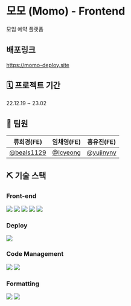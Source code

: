 # 모모 (Momo) - Frontend

모임 예약 플랫폼

## 배포링크

https://momo-deploy.site

## 🗓️ 프로젝트 기간

22.12.19 ~ 23.02

## 👥 팀원

|                 류희경(FE)                 |               임채영(FE)               |                홍유진(FE)                |
| :----------------------------------------: | :------------------------------------: | :--------------------------------------: |
| [@beals1129](https://github.com/beals1129) | [@Icyeong](https://github.com/Icyeong) | [@yujinyny](https://github.com/yujinyny) |

## ⛏️ 기술 스택

### Front-end

<img src="https://img.shields.io/badge/TypeScript-3178C6?style=for-the-badge&logo=TypeScript&logoColor=white"/> <img src="https://img.shields.io/badge/Next.js-000000?style=for-the-badge&logo=Next.js&logoColor=white"/> <img src="https://img.shields.io/badge/recoil-764ABC?style=for-the-badge&logo=recoil&logoColor=white"/> <img src="https://img.shields.io/badge/Styled Components-DB7093?style=for-the-badge&logo=Styled Components&logoColor=white"/> <img src="https://img.shields.io/badge/axios-5A29E4?style=for-the-badge&logo=axios&logoColor=white"/>

### Deploy

<img src="https://img.shields.io/badge/Vercel-000000?style=for-the-badge&logo=Vercel&logoColor=white"/>

### Code Management

<img src="https://img.shields.io/badge/Git-F05032?style=for-the-badge&logo=Git&logoColor=white"/> <img src="https://img.shields.io/badge/GitHub-black?style=for-the-badge&logo=GitHub&logoColor=white"/>

### Formatting

<img src="https://img.shields.io/badge/ESLint-4B32C3?style=for-the-badge&logo=ESLint&logoColor=white"/> <img src="https://img.shields.io/badge/Prettier-F7B93E?style=for-the-badge&logo=Prettier&logoColor=black"/>
